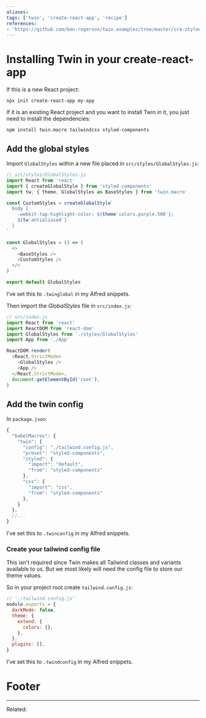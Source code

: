 ```yaml
---
aliases:
tags: ['twin', 'create-react-app', 'recipe']
references:
- 'https://github.com/ben-rogerson/twin.examples/tree/master/cra-styled-components#add-the-global-styles'
---
```


# Installing Twin in your create-react-app
If this is a new React project:
```shell
npx init create-react-app my-app
```

If it is an existing React project and you want to install Twin in it, you just need to install the dependencies:
```shell
npm install twin.macro tailwindcss styled-components
```

## Add the global styles
Import `GlobalStyles` within a new file placed in `src/styles/GlobalStyles.js`:
```js
// src/styles/GlobalStyles.js
import React from 'react'
import { createGlobalStyle } from 'styled-components'
import tw, { theme, GlobalStyles as BaseStyles } from 'twin.macro'

const CustomStyles = createGlobalStyle`
  body {
    -webkit-tap-highlight-color: ${theme`colors.purple.500`};
    ${tw`antialiased`}
  }
`

const GlobalStyles = () => (
  <>
    <BaseStyles />
    <CustomStyles />
  </>
)

export default GlobalStyles
```
I've set this to `.twinglobal` in my Alfred snippets.

Then import the *GlobalStyles* file in `src/index.js`:
```js
// src/index.js
import React from 'react'
import ReactDOM from 'react-dom'
import GlobalStyles from './styles/GlobalStyles'
import App from './App'

ReactDOM.render(
  <React.StrictMode>
    <GlobalStyles />
    <App />
  </React.StrictMode>,
  document.getElementById('root'),
)
```

## Add the twin config
In `package.json`:
```js
{
  "babelMacros": {
	"twin": {
	  "config": "./tailwind.config.js",
	  "preset": "styled-components",
	  "styled": {
		"import": "default",
		"from": "styled-components"
	  },
	  "css": {
		"import": "css",
		"from": "styled-components"
	  },
	}
  },
  //... 
}
```
I've set this to `.twinconfig` in my Alfred snippets.

### Create your tailwind config file
This isn't required since Twin makes all Tailwind classes and variants available to us. But we most likely will need the config file to store our theme values.

So in your project root create `tailwind.config.js`:
```js
// './tailwind.config.js'
module.exports = {
  darkMode: false,
  theme: {
    extend: {
      colors: {},
    },
  },
  plugins: [],
}
```
I've set this to `.twindconfig` in my Alfred snippets.

# Footer
---
Related: 